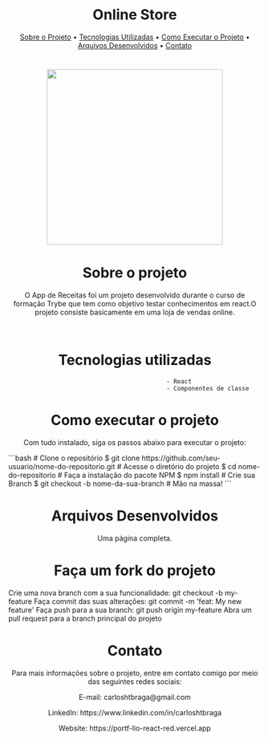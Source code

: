 <h1 align='center'>Online Store</h1>
 <p align="center">
  <a href="#sobre-o-projeto">Sobre o Projeto</a> •
  <a href="#tecnologias-utilizadas">Tecnologias Utilizadas</a> •
  <a href="#como-executar-o-projeto">Como Executar o Projeto</a> •
  <a href="#arquivos-desenvolvidos">Arquivos Desenvolvidos</a> •
  <a href="#contato">Contato</a>
</p>
<h1 align='center'>
  <img src='https://cdn.freebiesupply.com/logos/large/2x/react-1-logo-svg-vector.svg' width="350" heigth="350"/>
</h1>
<h1 align='center'>Sobre o projeto</h1>
<p align='center'>O App de Receitas foi um projeto desenvolvido durante o curso de formação Trybe que tem como objetivo testar conhecimentos em react.O projeto consiste basicamente em uma loja de vendas online.</p>

<br>
<h1 align='center'>Tecnologias utilizadas</h1>

                                                - React
                                                - Componentes de classe
                                                
<h1 align='center'>Como executar o projeto</h1>

<p align='center'>Com tudo instalado, siga os passos abaixo para executar o projeto:</p>
```bash
# Clone o repositório
$ git clone https://github.com/seu-usuario/nome-do-repositorio.git
# Acesse o diretório do projeto
$ cd nome-do-repositorio
# Faça a instalação do pacote NPM
$ npm install
# Crie sua Branch
$ git checkout -b nome-da-sua-branch
# Mão na massa!
```
<h1 align='center'>Arquivos Desenvolvidos</h1>
<p align='center'>Uma página completa.
</p>
<h1 align='center'>Faça um fork do projeto</h1>
Crie uma nova branch com a sua funcionalidade: git checkout -b my-feature
Faça commit das suas alterações: git commit -m 'feat: My new feature'
Faça push para a sua branch: git push origin my-feature
Abra um pull request para a branch principal do projeto
<h1 align='center'>Contato</h1>
<p align='center'>Para mais informações sobre o projeto, entre em contato comigo por meio das seguintes redes sociais:</p>
<p align='center'>E-mail: carloshtbraga@gmail.com</p>
<p align='center'>LinkedIn: https://www.linkedin.com/in/carloshtbraga</p>
<p align='center'>Website: https://portf-lio-react-red.vercel.app</p>

